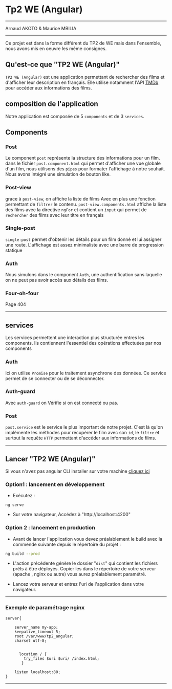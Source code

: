# Tp2 WE (Angular)
***
Arnaud AKOTO & Maurice MBILIA
***
Ce projet est dans la forme différent du TP2 de WE mais dans l'ensemble, nous avons mis en oeuvre les même consignes.

 ## Qu'est-ce que "TP2 WE (Angular)"
 `TP2 WE (Angular)` est une application permettant de rechercher des films et d'afficher leur description en français.
 Elle utilise notamment l'API [TMDb](https://www.themoviedb.org/) pour accéder aux informations des films.

## composition de l'application
 Notre application est composée de 5 `components` et de 3 `services`.

 ## Components

### Post
Le component `post` représente la structure des informations pour un film.
dans le fichier `post.component.html` qui permet d'afficher une vue globale d'un film, nous utilisons des `pipes` pour formater  l'affichage à notre souhait.
Nous avons intégré une simulation de bouton like.

### Post-view
grace à `post-view`, on affiche la liste de films Avec en plus une fonction permettant de `filtrer` le contenu. 
`post-view.components.html` affiche la liste des films avec la directive `ngFor` et contient un `input` qui permet de `rechercher` des films avec leur titre en français  

### Single-post
`single-post` permet d'obtenir les détails pour un film donné et lui assigner une route.
L'affichage est assez minimaliste avec une barre de progression statique

### Auth
Nous simulons dans le component `Auth`, une authentification sans laquelle on ne peut pas avoir accès aux détails des films.
### Four-oh-four
Page 404 
___
## services
Les services permettent une interaction plus structurée entres les components.
Ils contiennent l'essentiel des opérations effectuées par nos components

### Auth
Ici on utilise `Promise` pour le traitement asynchrone des données. 
Ce service permet de se connecter ou de se déconnecter.
### Auth-guard
Avec `auth-guard` on Vérifie si on est connecté ou pas.
### Post
`post.service` est le service le plus important de notre projet.
C'est là qu'on implémente les méthodes  pour récupérer le film avec son `id`, le `filtre` et surtout  la requête `HTTP` permettant d'accéder aux informations de films.

***
## Lancer "TP2 WE (Angular)"

Si vous n'avez pas angular CLI installer sur votre machine [cliquez ici](https://angular.io/guide/setup-local)

### Option1 : lancement en développement
+ Exécutez :
```
ng serve
```
+ Sur votre navigateur, Accédez à "http://localhost:4200" 

### Option 2 : lancement en production

+ Avant de lancer l'application vous devez préalablement le build avec la commende suivante depuis le répertoire du projet : 

```bash
ng build --prod
``` 

+ L'action précédente génère le dossier "`dist`" qui contient les fichiers prêts à être déployés. Copier les dans le répertoire de votre serveur (apache , nginx ou autre) vous aurez préalablement paramétré.

+ Lancez votre serveur et entrez l'uri de l'application dans votre navigateur.

***
### Exemple de paramétrage nginx
```nginx
server{

	server_name my-app;
	keepalive_timeout 5;
	root /var/www/tp2_angular;
	charset utf-8;
	

	  location / {
        try_files $uri $uri/ /index.html;
       }
	
	listen localhost:80;
}

```
***
